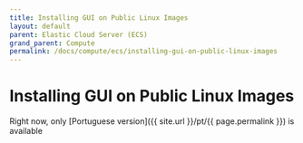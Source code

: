 ```yaml
---
title: Installing GUI on Public Linux Images
layout: default
parent: Elastic Cloud Server (ECS)
grand_parent: Compute
permalink: /docs/compute/ecs/installing-gui-on-public-linux-images
---
```


# Installing GUI on Public Linux Images

Right now, only [Portuguese version]({{ site.url }}/pt/{{ page.permalink }})
is available
